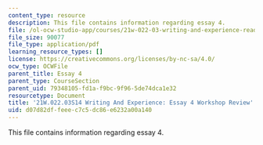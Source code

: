 ```yaml
---
content_type: resource
description: This file contains information regarding essay 4.
file: /ol-ocw-studio-app/courses/21w-022-03-writing-and-experience-reading-and-writing-autobiography-spring-2014/d07d82dffeeec7c5dc86e6232a00a140_MIT21W_022_03S14_Essay4.pdf
file_size: 90077
file_type: application/pdf
learning_resource_types: []
license: https://creativecommons.org/licenses/by-nc-sa/4.0/
ocw_type: OCWFile
parent_title: Essay 4
parent_type: CourseSection
parent_uid: 79348105-fd1a-f9bc-9f96-5de74dca1e32
resourcetype: Document
title: '21W.022.03S14 Writing And Experience: Essay 4 Workshop Review'
uid: d07d82df-feee-c7c5-dc86-e6232a00a140
---
```

This file contains information regarding essay 4.